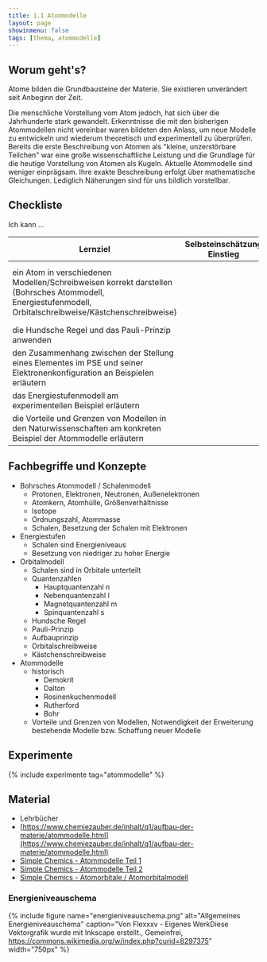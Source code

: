 ```yaml
---
title: 1.1 Atommodelle
layout: page
showinmenu: false
tags: [thema, atommodelle]
---
```


## Worum geht's?

Atome bilden die Grundbausteine der Materie. Sie existieren unverändert seit Anbeginn der Zeit.

Die menschliche Vorstellung vom Atom jedoch, hat sich über die Jahrhunderte stark gewandelt. Erkenntnisse die mit den bisherigen Atommodellen nicht vereinbar waren bildeten den Anlass, um neue Modelle zu entwickeln und wiederum theoretisch und experimentell zu überprüfen. Bereits die erste Beschreibung von Atomen als "kleine, unzerstörbare Teilchen" war eine große wissenschaftliche Leistung und die Grundlage für die heutige Vorstellung von Atomen als Kugeln. Aktuelle Atommodelle sind weniger einprägsam. Ihre exakte Beschreibung erfolgt über mathematische Gleichungen. Lediglich Näherungen sind für uns bildlich vorstellbar.

## Checkliste

Ich kann ...

| Lernziel | Selbsteinschätzung <br />Einstieg | Materialien | Übungen | Selbsteinschätzung <br />Ausstieg |
| ---   | ---      | ---         | ---     | ---      |
| ein Atom in verschiedenen Modellen/Schreibweisen korrekt darstellen (Bohrsches Atommodell, Energiestufenmodell, Orbitalschreibweise/Kästchenschreibweise) | | EC2-14/17, EC2-20/21, EC2-46/48 | AB Orbitale, EC2-17-A1, EC2-21-A1 | |
| die Hundsche Regel und das Pauli-Prinzip anwenden | | | | |
| den Zusammenhang zwischen der Stellung eines Elementes im PSE und seiner Elektronenkonfiguration an Beispielen erläutern | | | | |
| das Energiestufenmodell am experimentellen Beispiel erläutern | | | | |
| die Vorteile und Grenzen von Modellen in den Naturwissenschaften am konkreten Beispiel der Atommodelle erläutern | | | | |

## Fachbegriffe und Konzepte

- Bohrsches Atommodell / Schalenmodell
	- Protonen, Elektronen, Neutronen, Außenelektronen
	- Atomkern, Atomhülle, Größenverhältnisse
	- Isotope
	- Ordnungszahl, Atommasse
	- Schalen, Besetzung der Schalen mit Elektronen
- Energiestufen
	- Schalen sind Energieniveaus
	- Besetzung von niedriger zu hoher Energie
- Orbitalmodell
	- Schalen sind in Orbitale unterteilt
	- Quantenzahlen
		- Hauptquantenzahl n
		- Nebenquantenzahl l
		- Magnetquantenzahl m
		- Spinquantenzahl s
	- Hundsche Regel
	- Pauli-Prinzip
	- Aufbauprinzip
	- Orbitalschreibweise
	- Kästchenschreibweise
- Atommodelle
	- historisch
		- Demokrit
		- Dalton
		- Rosinenkuchenmodell
		- Rutherford
		- Bohr
	- Vorteile und Grenzen von Modellen, Notwendigkeit der Erweiterung bestehende Modelle bzw. Schaffung neuer Modelle

## Experimente
	
{% include experimente tag="atommodelle" %}

## Material

- Lehrbücher
- [https://www.chemiezauber.de/inhalt/q1/aufbau-der-materie/atommodelle.html](https://www.chemiezauber.de/inhalt/q1/aufbau-der-materie/atommodelle.html)
- [Simple Chemics - Atommodelle Teil 1](https://www.youtube.com/watch?v=vBXaINQwpZ0)
- [Simple Chemics - Atommodelle Teil 2](https://www.youtube.com/watch?v=hwhTXmT1xS4)
- [Simple Chemics - Atomorbitale / Atomorbitalmodell](https://www.youtube.com/watch?v=Pw-MeI_kK-0)

### Energieniveauschema
{% include figure name="energieniveauschema.png" alt="Allgemeines Energieniveauschema" caption="Von Flexxxv - Eigenes WerkDiese Vektorgrafik wurde mit Inkscape erstellt., Gemeinfrei, https://commons.wikimedia.org/w/index.php?curid=8297375" width="750px" %}
